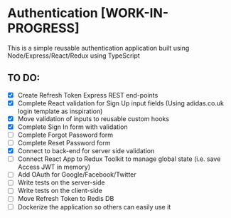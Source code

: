 # Authentication [WORK-IN-PROGRESS]

This is a simple reusable authentication application built using Node/Express/React/Redux using TypeScript

## TO DO:

- [x] Create Refresh Token Express REST end-points
- [x] Complete React validation for Sign Up input fields (Using adidas.co.uk login template as inspiration)
- [x] Move validation of inputs to reusable custom hooks
- [x] Complete Sign In form with validation
- [ ] Complete Forgot Password form
- [ ] Complete Reset Password form
- [x] Connect to back-end for server side validation
- [ ] Connect React App to Redux Toolkit to manage global state (i.e. save Access JWT in memory)
- [ ] Add OAuth for Google/Facebook/Twitter
- [ ] Write tests on the server-side
- [ ] Write tests on the client-side
- [ ] Move Refresh Token to Redis DB
- [ ] Dockerize the application so others can easily use it
